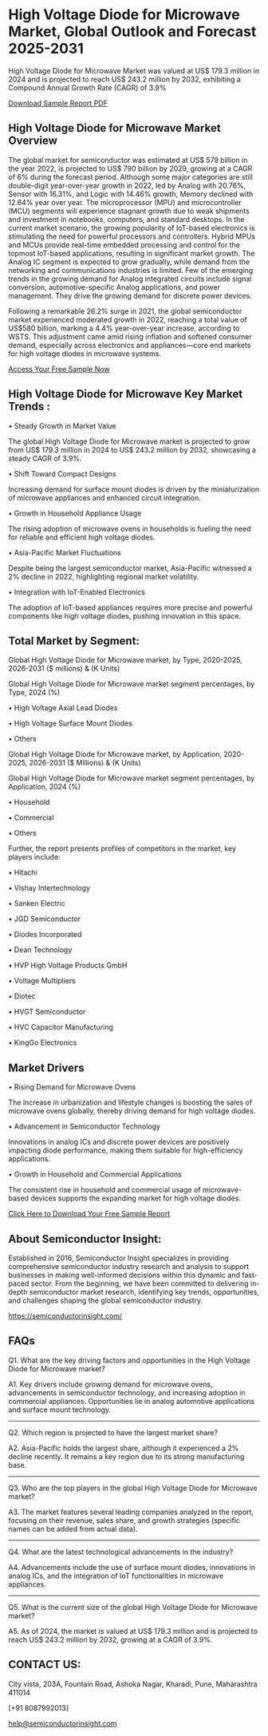 <h1>High Voltage Diode for Microwave Market, Global Outlook and Forecast 2025-2031</h1>

High Voltage Diode for Microwave Market was valued at US$ 179.3 million in 2024 and is projected to reach US$ 243.2 million by 2032, exhibiting a Compound Annual Growth Rate (CAGR) of 3.9%

[Download Sample Report PDF
](https://semiconductorinsight.com/download-sample-report/?product_id=87994)

<h2>High Voltage Diode for Microwave Market Overview</h2>

The global market for semiconductor was estimated at US$ 579 billion in the year 2022, is projected to US$ 790 billion by 2029, growing at a CAGR of 6% during the forecast period. Although some major categories are still double-digit year-over-year growth in 2022, led by Analog with 20.76%, Sensor with 16.31%, and Logic with 14.46% growth, Memory declined with 12.64% year over year. The microprocessor (MPU) and microcontroller (MCU) segments will experience stagnant growth due to weak shipments and investment in notebooks, computers, and standard desktops. In the current market scenario, the growing popularity of IoT-based electronics is stimulating the need for powerful processors and controllers. Hybrid MPUs and MCUs provide real-time embedded processing and control for the topmost IoT-based applications, resulting in significant market growth. The Analog IC segment is expected to grow gradually, while demand from the networking and communications industries is limited. Few of the emerging trends in the growing demand for Analog integrated circuits include signal conversion, automotive-specific Analog applications, and power management. They drive the growing demand for discrete power devices.

Following a remarkable 26.2% surge in 2021, the global semiconductor market experienced moderated growth in 2022, reaching a total value of US$580 billion, marking a 4.4% year-over-year increase, according to WSTS. This adjustment came amid rising inflation and softened consumer demand, especially across electronics and appliances—core end markets for high voltage diodes in microwave systems.

[Access Your Free Sample Now
](https://semiconductorinsight.com/report/high-voltage-diode-for-microwave-market/)

<h2>High Voltage Diode for Microwave Key Market Trends  :</h2>

•	Steady Growth in Market Value

The global High Voltage Diode for Microwave market is projected to grow from US$ 179.3 million in 2024 to US$ 243.2 million by 2032, showcasing a steady CAGR of 3.9%.

•	Shift Toward Compact Designs

Increasing demand for surface mount diodes is driven by the miniaturization of microwave appliances and enhanced circuit integration.

•	Growth in Household Appliance Usage

The rising adoption of microwave ovens in households is fueling the need for reliable and efficient high voltage diodes.

•	Asia-Pacific Market Fluctuations

Despite being the largest semiconductor market, Asia-Pacific witnessed a 2% decline in 2022, highlighting regional market volatility.

•	Integration with IoT-Enabled Electronics

The adoption of IoT-based appliances requires more precise and powerful components like high voltage diodes, pushing innovation in this space.

<h2>Total Market by Segment:</h2>

Global High Voltage Diode for Microwave market, by Type, 2020-2025, 2026-2031 ($ millions) & (K Units)

Global High Voltage Diode for Microwave market segment percentages, by Type, 2024 (%)

•	High Voltage Axial Lead Diodes

•	High Voltage Surface Mount Diodes

•	Others

Global High Voltage Diode for Microwave market, by Application, 2020-2025, 2026-2031 ($ Millions) & (K Units)

Global High Voltage Diode for Microwave market segment percentages, by Application, 2024 (%)

•	Household

•	Commercial

•	Others

Further, the report presents profiles of competitors in the market, key players include:

•	Hitachi

•	Vishay Intertechnology

•	Sanken Electric

•	JGD Semiconductor

•	Diodes Incorporated

•	Dean Technology

•	HVP High Voltage Products GmbH

•	Voltage Multipliers

•	Diotec

•	HVGT Semiconductor

•	HVC Capacitor Manufacturing

•	KingGo Electronics

<h2>Market Drivers</h2>

•	Rising Demand for Microwave Ovens

The increase in urbanization and lifestyle changes is boosting the sales of microwave ovens globally, thereby driving demand for high voltage diodes.

•	Advancement in Semiconductor Technology

Innovations in analog ICs and discrete power devices are positively impacting diode performance, making them suitable for high-efficiency applications.

•	Growth in Household and Commercial Applications

The consistent rise in household and commercial usage of microwave-based devices supports the expanding market for high voltage diodes.

[Click Here to Download Your Free Sample Report 
](https://semiconductorinsight.com/download-sample-report/?product_id=87994)

<h2>About Semiconductor Insight:</h2>

Established in 2016, Semiconductor Insight specializes in providing comprehensive semiconductor industry research and analysis to support businesses in making well-informed decisions within this dynamic and fast-paced sector. From the beginning, we have been committed to delivering in-depth semiconductor market research, identifying key trends, opportunities, and challenges shaping the global semiconductor industry.

https://semiconductorinsight.com/

<h2>FAQs</h2>

Q1. What are the key driving factors and opportunities in the High Voltage Diode for Microwave market?

A1. Key drivers include growing demand for microwave ovens, advancements in semiconductor technology, and increasing adoption in commercial appliances. Opportunities lie in analog automotive applications and surface mount technology.

________________________________________

Q2. Which region is projected to have the largest market share?

A2. Asia-Pacific holds the largest share, although it experienced a 2% decline recently. It remains a key region due to its strong manufacturing base.

________________________________________

Q3. Who are the top players in the global High Voltage Diode for Microwave market?

A3. The market features several leading companies analyzed in the report, focusing on their revenue, sales share, and growth strategies (specific names can be added from actual data).

________________________________________

Q4. What are the latest technological advancements in the industry?

A4. Advancements include the use of surface mount diodes, innovations in analog ICs, and the integration of IoT functionalities in microwave appliances.

________________________________________

Q5. What is the current size of the global High Voltage Diode for Microwave market?

A5. As of 2024, the market is valued at US$ 179.3 million and is projected to reach US$ 243.2 million by 2032, growing at a CAGR of 3.9%.

<h2>CONTACT US:</h2>

City vista, 203A, Fountain Road, Ashoka Nagar, Kharadi, Pune, Maharashtra 411014

[+91 8087992013]

help@semiconductorinsight.com


